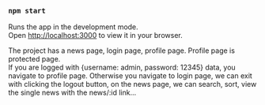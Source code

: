### `npm start`

Runs the app in the development mode.\
Open [http://localhost:3000](http://localhost:3000) to view it in your browser.

The project has a news page, login page, profile page. Profile page is protected page.  
If you are logged with {username: admin, password: 12345} data, you navigate to profile page. 
Otherwise you navigate to login page,  we can exit with clicking the logout button, on the news page, we can search, sort, view the single news with the news/:id link...


